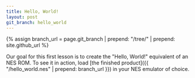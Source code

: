 ```yaml
---
title: Hello, World!
layout: post
git_branch: hello_world
---
```


{% assign branch_url = page.git_branch | prepend: "/tree/" | prepend: site.github_url %}

Our goal for this first lesson is to create the "Hello, World!" equivalent of an NES ROM. To see it in action, load
[the finished product]({{ "/hello_world.nes" | prepend: branch_url }}) in your NES emulator of choice. 

